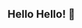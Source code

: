 ## Hello Hello! 👋 

<!--
**Ally-Kay411/Ally-Kay411** is a ✨ _special_ ✨ repository because its `README.md` (this file) appears on your GitHub profile.


- 🔭 I’m a classically trained musician currently working on a Masters in Data Science
- 🌱 I’m currently learning: Python|SQL|R|Tableau
- 🤔 I’m looking for help with managing all the things I have to do each day
- 💬 I'm interested in boiling down complex ideas and data into manageable thoughts
- 📫 How to reach me: ...
- ⚡ Fun fact: ... I'll let you know when I think of one!
-->

